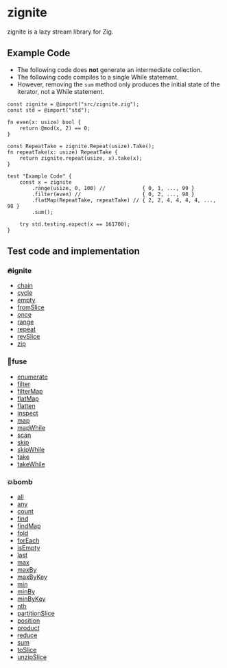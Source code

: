 # zignite
zignite is a lazy stream library for Zig.

## Example Code

* The following code does **not** generate an intermediate collection.
* The following code compiles to a single While statement.
* However, removing the `sum` method only produces the initial state of the iterator, not a While statement.

```README.example.zig
const zignite = @import("src/zignite.zig");
const std = @import("std");

fn even(x: usize) bool {
    return @mod(x, 2) == 0;
}

const RepeatTake = zignite.Repeat(usize).Take();
fn repeatTake(x: usize) RepeatTake {
    return zignite.repeat(usize, x).take(x);
}

test "Example Code" {
    const x = zignite
        .range(usize, 0, 100) //            { 0, 1, ..., 99 }
        .filter(even) //                    { 0, 2, ..., 98 }
        .flatMap(RepeatTake, repeatTake) // { 2, 2, 4, 4, 4, 4, ..., 98 }
        .sum();

    try std.testing.expect(x == 161700);
}
```

## Test code and implementation

### 🔥ignite
* [chain](./src/producer/chain.zig)
* [cycle](./src/producer/cycle.zig)
* [empty](./src/producer/empty.zig)
* [fromSlice](./src/producer/from_slice.zig)
* [once](./src/producer/once.zig)
* [range](./src/producer/range.zig)
* [repeat](./src/producer/repeat.zig)
* [revSlice](./src/producer/rev_slice.zig)
* [zip](./src/producer/zip.zig)

### 🧶fuse
* [enumerate](./src/prosumer/enumerate.zig)
* [filter](./src/prosumer/filter.zig)
* [filterMap](./src/prosumer/filter_map.zig)
* [flatMap](./src/prosumer/flat_map.zig)
* [flatten](./src/prosumer/flatten.zig)
* [inspect](./src/prosumer/inspect.zig)
* [map](./src/prosumer/map.zig)
* [mapWhile](./src/prosumer/map_while.zig)
* [scan](./src/prosumer/scan.zig)
* [skip](./src/prosumer/skip.zig)
* [skipWhile](./src/prosumer/skip_while.zig)
* [take](./src/prosumer/take.zig)
* [takeWhile](./src/prosumer/take_while.zig)

### 💥bomb
* [all](./src/consumer/all.zig)
* [any](./src/consumer/any.zig)
* [count](./src/consumer/count.zig)
* [find](./src/consumer/find.zig)
* [findMap](./src/consumer/find_map.zig)
* [fold](./src/consumer/fold.zig)
* [forEach](./src/consumer/for_each.zig)
* [isEmpty](./src/consumer/is_empty.zig)
* [last](./src/consumer/last.zig)
* [max](./src/consumer/max.zig)
* [maxBy](./src/consumer/max_by.zig)
* [maxByKey](./src/consumer/max_by_key.zig)
* [min](./src/consumer/min.zig)
* [minBy](./src/consumer/min_by.zig)
* [minByKey](./src/consumer/min_by_key.zig)
* [nth](./src/consumer/nth.zig)
* [partitionSlice](./src/consumer/partition_slice.zig)
* [position](./src/consumer/position.zig)
* [product](./src/consumer/product.zig)
* [reduce](./src/consumer/reduce.zig)
* [sum](./src/consumer/sum.zig)
* [toSlice](./src/consumer/to_slice.zig)
* [unzipSlice](./src/consumer/unzip_slice.zig)

